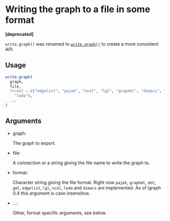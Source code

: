 # Writing the graph to a file in some format

**\[deprecated\]**

`write.graph()` was renamed to
[`write_graph()`](https://r.igraph.org/reference/write_graph.md) to
create a more consistent API.

## Usage

``` r
write.graph(
  graph,
  file,
  format = c("edgelist", "pajek", "ncol", "lgl", "graphml", "dimacs", "gml", "dot",
    "leda"),
  ...
)
```

## Arguments

- graph:

  The graph to export.

- file:

  A connection or a string giving the file name to write the graph to.

- format:

  Character string giving the file format. Right now `pajek`, `graphml`,
  `dot`, `gml`, `edgelist`, `lgl`, `ncol`, `leda` and `dimacs` are
  implemented. As of igraph 0.4 this argument is case insensitive.

- ...:

  Other, format specific arguments, see below.

